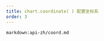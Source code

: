 ```yaml
---
title: chart.coordinate( ) 配置坐标系
order: 3
---
```


<!-- ## chart.coordinate() 配置坐标系 -->

`markdown:api-zh/coord.md`
